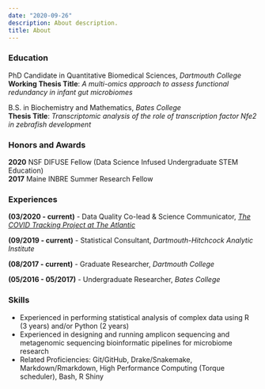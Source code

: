 ```yaml
---
date: "2020-09-26"
description: About description.
title: About
---
```


### Education  

PhD Candidate in Quantitative Biomedical Sciences, *Dartmouth College*  
**Working Thesis Title**: *A multi-omics approach to assess functional redundancy in infant gut microbiomes*  

B.S. in Biochemistry and Mathematics, *Bates College*   
**Thesis Title**: *Transcriptomic analysis of the role of transcription factor Nfe2 in zebrafish development*  

### Honors and Awards
**2020** NSF DIFUSE Fellow (Data Science Infused Undergraduate STEM Education)  
**2017** Maine INBRE Summer Research Fellow  

### Experiences  
**(03/2020 - current)** - Data Quality Co-lead & Science Communicator, [*The COVID Tracking Project at The Atlantic*](https://covidtracking.com/)	  

**(09/2019 - current)** - Statistical Consultant, *Dartmouth-Hitchcock Analytic Institute*  

**(08/2017 - current)** - Graduate Researcher, *Dartmouth College*  

**(05/2016 - 05/2017)** - Undergraduate Researcher, *Bates College*

### Skills  
* Experienced in performing statistical analysis of complex data using R (3 years) and/or Python (2 years) 
* Experienced in designing and running amplicon sequencing and metagenomic sequencing bioinformatic pipelines for microbiome research  
* Related Proficiencies: Git/GitHub, Drake/Snakemake, Markdown/Rmarkdown, High Performance Computing (Torque scheduler), Bash, R Shiny  